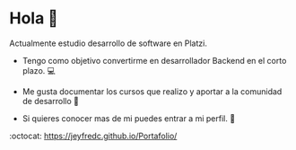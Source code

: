 # Hola :wave: 

Actualmente estudio desarrollo de software en Platzi.

- Tengo como objetivo convertirme en desarrollador Backend en el corto plazo. :computer:

- Me gusta documentar los cursos que realizo y aportar a la comunidad de desarrollo :memo:

- Si quieres conocer mas de mi puedes entrar a mi perfil. :pushpin:

:octocat: https://jeyfredc.github.io/Portafolio/



